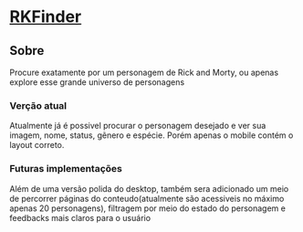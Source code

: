 # [RKFinder](https://r-and-m-finder.vercel.app/)

## Sobre

Procure exatamente por um personagem de Rick and Morty, ou apenas explore esse grande universo de personagens

### Verção atual

Atualmente já é possivel procurar o personagem desejado e ver sua imagem, nome, status, gẽnero e espécie. Porém apenas o mobile contém o layout correto.

### Futuras implementações

Além de uma versão polida do desktop, também sera adicionado um meio de percorrer páginas do conteudo(atualmente são acessiveis no máximo apenas 20 personagens), filtragem por meio do estado do personagem e feedbacks mais claros para o usuário
